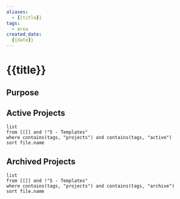 ```yaml
---
aliases: 
  - {{title}}
tags:
  - area
created_date:
  {{date}}
---
```

# {{title}}

## Purpose

## Active Projects
```dataview
list
from [[]] and !"5 - Templates"
where contains(tags, "projects") and contains(tags, "active")
sort file.name
```

## Archived Projects
```dataview
list
from [[]] and !"5 - Templates"
where contains(tags, "projects") and contains(tags, "archive")
sort file.name
```
